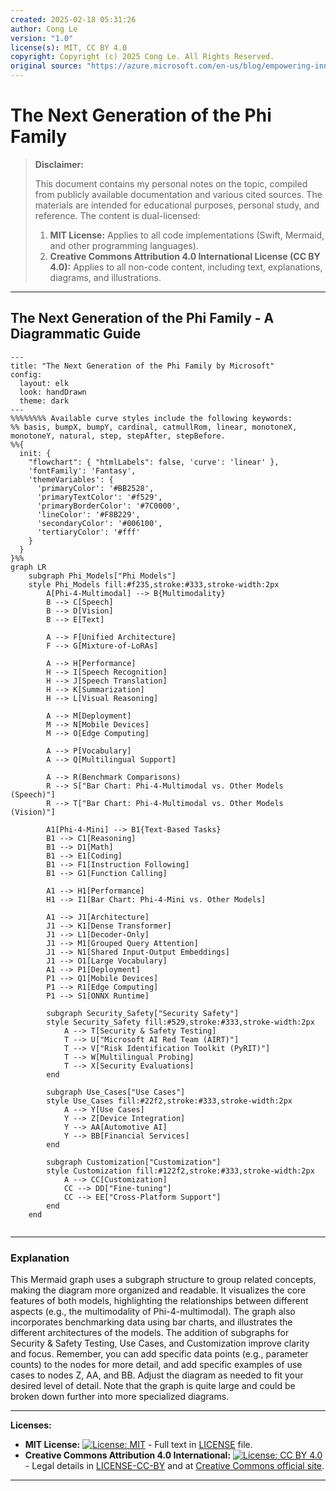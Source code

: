 ```yaml
---
created: 2025-02-18 05:31:26
author: Cong Le
version: "1.0"
license(s): MIT, CC BY 4.0
copyright: Copyright (c) 2025 Cong Le. All Rights Reserved.
original source: "https://azure.microsoft.com/en-us/blog/empowering-innovation-the-next-generation-of-the-phi-family/"
---
```





# The Next Generation of the Phi Family
> **Disclaimer:**
>
> This document contains my personal notes on the topic,
> compiled from publicly available documentation and various cited sources.
> The materials are intended for educational purposes, personal study, and reference.
> The content is dual-licensed:
> 1. **MIT License:** Applies to all code implementations (Swift, Mermaid, and other programming languages).
> 2. **Creative Commons Attribution 4.0 International License (CC BY 4.0):** Applies to all non-code content, including text, explanations, diagrams, and illustrations.
---

## The Next Generation of the Phi Family - A Diagrammatic Guide




```mermaid
---
title: "The Next Generation of the Phi Family by Microsoft"
config:
  layout: elk
  look: handDrawn
  theme: dark
---
%%%%%%%% Available curve styles include the following keywords:
%% basis, bumpX, bumpY, cardinal, catmullRom, linear, monotoneX, monotoneY, natural, step, stepAfter, stepBefore.
%%{
  init: {
    "flowchart": { "htmlLabels": false, 'curve': 'linear' },
    'fontFamily': 'Fantasy',
    'themeVariables': {
      'primaryColor': '#BB2528',
      'primaryTextColor': '#f529',
      'primaryBorderColor': '#7C0000',
      'lineColor': '#F8B229',
      'secondaryColor': '#006100',
      'tertiaryColor': '#fff'
    }
  }
}%%
graph LR
    subgraph Phi_Models["Phi Models"]
    style Phi_Models fill:#f235,stroke:#333,stroke-width:2px
        A[Phi-4-Multimodal] --> B{Multimodality}
        B --> C[Speech]
        B --> D[Vision]
        B --> E[Text]
        
        A --> F[Unified Architecture]
        F --> G[Mixture-of-LoRAs]
        
        A --> H[Performance]
        H --> I[Speech Recognition]
        H --> J[Speech Translation]
        H --> K[Summarization]
        H --> L[Visual Reasoning]

        A --> M[Deployment]
        M --> N[Mobile Devices]
        M --> O[Edge Computing]

        A --> P[Vocabulary]
        A --> Q[Multilingual Support]
        
        A --> R(Benchmark Comparisons)
        R --> S["Bar Chart: Phi-4-Multimodal vs. Other Models (Speech)"]
        R --> T["Bar Chart: Phi-4-Multimodal vs. Other Models (Vision)"]

        A1[Phi-4-Mini] --> B1{Text-Based Tasks}
        B1 --> C1[Reasoning]
        B1 --> D1[Math]
        B1 --> E1[Coding]
        B1 --> F1[Instruction Following]
        B1 --> G1[Function Calling]
        
        A1 --> H1[Performance]
        H1 --> I1[Bar Chart: Phi-4-Mini vs. Other Models]
        
        A1 --> J1[Architecture]
        J1 --> K1[Dense Transformer]
        J1 --> L1[Decoder-Only]
        J1 --> M1[Grouped Query Attention]
        J1 --> N1[Shared Input-Output Embeddings]
        J1 --> O1[Large Vocabulary]
        A1 --> P1[Deployment]
        P1 --> Q1[Mobile Devices]
        P1 --> R1[Edge Computing]
        P1 --> S1[ONNX Runtime]

        subgraph Security_Safety["Security Safety"]
        style Security_Safety fill:#529,stroke:#333,stroke-width:2px
            A --> T[Security & Safety Testing]
            T --> U["Microsoft AI Red Team (AIRT)"]
            T --> V["Risk Identification Toolkit (PyRIT)"]
            T --> W[Multilingual Probing]
            T --> X[Security Evaluations]
        end
        
        subgraph Use_Cases["Use Cases"]
        style Use_Cases fill:#22f2,stroke:#333,stroke-width:2px
            A --> Y[Use Cases]
            Y --> Z[Device Integration]
            Y --> AA[Automotive AI]
            Y --> BB[Financial Services]
        end
    
        subgraph Customization["Customization"]
        style Customization fill:#122f2,stroke:#333,stroke-width:2px
            A --> CC[Customization]
            CC --> DD["Fine-tuning"]
            CC --> EE["Cross-Platform Support"]
        end
    end
    
```


----


### Explanation

This Mermaid graph uses a subgraph structure to group related concepts, making the diagram more organized and readable. It visualizes the core features of both models, highlighting the relationships between different aspects (e.g., the multimodality of Phi-4-multimodal). The graph also incorporates benchmarking data using bar charts, and illustrates the different architectures of the models.  The addition of subgraphs for Security & Safety Testing, Use Cases, and Customization improve clarity and focus.  Remember, you can add specific data points (e.g., parameter counts) to the nodes for more detail, and add specific examples of use cases to nodes Z, AA, and BB.  Adjust the diagram as needed to fit your desired level of detail. Note that the graph is quite large and could be broken down further into more specialized diagrams.


---
**Licenses:**

- **MIT License:**  [![License: MIT](https://img.shields.io/badge/License-MIT-yellow.svg)](LICENSE) - Full text in [LICENSE](LICENSE) file.
- **Creative Commons Attribution 4.0 International:** [![License: CC BY 4.0](https://licensebuttons.net/l/by/4.0/88x31.png)](LICENSE-CC-BY) - Legal details in [LICENSE-CC-BY](LICENSE-CC-BY) and at [Creative Commons official site](http://creativecommons.org/licenses/by/4.0/).

---